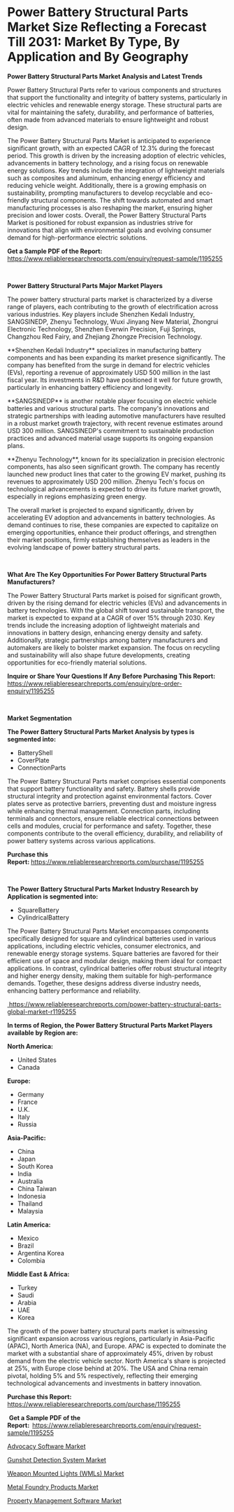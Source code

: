 <p><h1>Power Battery Structural Parts Market Size Reflecting a Forecast Till 2031: Market By Type, By Application and By Geography</h1></p><p><strong>Power Battery Structural Parts Market Analysis and Latest Trends</strong></p>
<p><p>Power Battery Structural Parts refer to various components and structures that support the functionality and integrity of battery systems, particularly in electric vehicles and renewable energy storage. These structural parts are vital for maintaining the safety, durability, and performance of batteries, often made from advanced materials to ensure lightweight and robust design.</p><p>The Power Battery Structural Parts Market is anticipated to experience significant growth, with an expected CAGR of 12.3% during the forecast period. This growth is driven by the increasing adoption of electric vehicles, advancements in battery technology, and a rising focus on renewable energy solutions. Key trends include the integration of lightweight materials such as composites and aluminum, enhancing energy efficiency and reducing vehicle weight. Additionally, there is a growing emphasis on sustainability, prompting manufacturers to develop recyclable and eco-friendly structural components. The shift towards automated and smart manufacturing processes is also reshaping the market, ensuring higher precision and lower costs. Overall, the Power Battery Structural Parts Market is positioned for robust expansion as industries strive for innovations that align with environmental goals and evolving consumer demand for high-performance electric solutions.</p></p>
<p><strong>Get a Sample PDF of the Report:&nbsp;</strong> <a href="https://www.reliableresearchreports.com/enquiry/request-sample/1195255?utm_campaign=1581&utm_medium=2&utm_source=Github&utm_content=ia&utm_term=06122024&utm_id=power-battery-structural-parts">https://www.reliableresearchreports.com/enquiry/request-sample/1195255</a></p>
<p>&nbsp;</p>
<p><strong>Power Battery Structural Parts Major Market Players</strong></p>
<p><p>The power battery structural parts market is characterized by a diverse range of players, each contributing to the growth of electrification across various industries. Key players include Shenzhen Kedali Industry, SANGSINEDP, Zhenyu Technology, Wuxi Jinyang New Material, Zhongrui Electronic Technology, Shenzhen Everwin Precision, Fuji Springs, Changzhou Red Fairy, and Zhejiang Zhongze Precision Technology.</p><p>**Shenzhen Kedali Industry** specializes in manufacturing battery components and has been expanding its market presence significantly. The company has benefited from the surge in demand for electric vehicles (EVs), reporting a revenue of approximately USD 500 million in the last fiscal year. Its investments in R&D have positioned it well for future growth, particularly in enhancing battery efficiency and longevity.</p><p>**SANGSINEDP** is another notable player focusing on electric vehicle batteries and various structural parts. The company's innovations and strategic partnerships with leading automotive manufacturers have resulted in a robust market growth trajectory, with recent revenue estimates around USD 300 million. SANGSINEDP's commitment to sustainable production practices and advanced material usage supports its ongoing expansion plans.</p><p>**Zhenyu Technology**, known for its specialization in precision electronic components, has also seen significant growth. The company has recently launched new product lines that cater to the growing EV market, pushing its revenues to approximately USD 200 million. Zhenyu Tech's focus on technological advancements is expected to drive its future market growth, especially in regions emphasizing green energy.</p><p>The overall market is projected to expand significantly, driven by accelerating EV adoption and advancements in battery technologies. As demand continues to rise, these companies are expected to capitalize on emerging opportunities, enhance their product offerings, and strengthen their market positions, firmly establishing themselves as leaders in the evolving landscape of power battery structural parts.</p></p>
<p>&nbsp;</p>
<p><strong>What Are The Key Opportunities For Power Battery Structural Parts Manufacturers?</strong></p>
<p><p>The Power Battery Structural Parts market is poised for significant growth, driven by the rising demand for electric vehicles (EVs) and advancements in battery technologies. With the global shift toward sustainable transport, the market is expected to expand at a CAGR of over 15% through 2030. Key trends include the increasing adoption of lightweight materials and innovations in battery design, enhancing energy density and safety. Additionally, strategic partnerships among battery manufacturers and automakers are likely to bolster market expansion. The focus on recycling and sustainability will also shape future developments, creating opportunities for eco-friendly material solutions.</p></p>
<p><strong>Inquire or Share Your Questions If Any Before Purchasing This Report:</strong> <a href="https://www.reliableresearchreports.com/enquiry/pre-order-enquiry/1195255?utm_campaign=1581&utm_medium=2&utm_source=Github&utm_content=ia&utm_term=06122024&utm_id=power-battery-structural-parts">https://www.reliableresearchreports.com/enquiry/pre-order-enquiry/1195255</a></p>
<p>&nbsp;</p>
<p><strong>Market Segmentation</strong></p>
<p><strong>The Power Battery Structural Parts Market Analysis by types is segmented into:</strong></p>
<p><ul><li>BatteryShell</li><li>CoverPlate</li><li>ConnectionParts</li></ul></p>
<p><p>The Power Battery Structural Parts market comprises essential components that support battery functionality and safety. Battery shells provide structural integrity and protection against environmental factors. Cover plates serve as protective barriers, preventing dust and moisture ingress while enhancing thermal management. Connection parts, including terminals and connectors, ensure reliable electrical connections between cells and modules, crucial for performance and safety. Together, these components contribute to the overall efficiency, durability, and reliability of power battery systems across various applications.</p></p>
<p><strong>Purchase this Report:&nbsp;</strong><a href="https://www.reliableresearchreports.com/purchase/1195255?utm_campaign=1581&utm_medium=2&utm_source=Github&utm_content=ia&utm_term=06122024&utm_id=power-battery-structural-parts">https://www.reliableresearchreports.com/purchase/1195255</a></p>
<p>&nbsp;</p>
<p><strong>The Power Battery Structural Parts Market Industry Research by Application is segmented into:</strong></p>
<p><ul><li>SquareBattery</li><li>CylindricalBattery</li></ul></p>
<p><p>The Power Battery Structural Parts Market encompasses components specifically designed for square and cylindrical batteries used in various applications, including electric vehicles, consumer electronics, and renewable energy storage systems. Square batteries are favored for their efficient use of space and modular design, making them ideal for compact applications. In contrast, cylindrical batteries offer robust structural integrity and higher energy density, making them suitable for high-performance demands. Together, these designs address diverse industry needs, enhancing battery performance and reliability.</p></p>
<p><a href="https://www.reliableresearchreports.com/power-battery-structural-parts-global-market-r1195255?utm_campaign=1581&utm_medium=2&utm_source=Github&utm_content=ia&utm_term=06122024&utm_id=power-battery-structural-parts">&nbsp;https://www.reliableresearchreports.com/power-battery-structural-parts-global-market-r1195255</a></p>
<p><strong>In terms of Region, the Power Battery Structural Parts Market Players available by Region are:</strong></p>
<p>
    <p> <strong> North America: </strong>
        <ul>
            <li>United States</li>
            <li>Canada</li>
        </ul>
        </p> 
    <p> <strong> Europe: </strong>
        <ul>
            <li>Germany</li>
            <li>France</li>
            <li>U.K.</li>
            <li>Italy</li>
            <li>Russia</li>
        </ul>
        </p> 
    <p> <strong> Asia-Pacific: </strong>
        <ul>
            <li>China</li>
            <li>Japan</li>
            <li>South Korea</li>
            <li>India</li>
            <li>Australia</li>
            <li>China Taiwan</li>
            <li>Indonesia</li>
            <li>Thailand</li>
            <li>Malaysia</li>
        </ul>
        </p> 
    <p> <strong> Latin America: </strong>
        <ul>
            <li>Mexico</li>
            <li>Brazil</li>
            <li>Argentina Korea</li>
            <li>Colombia</li>
        </ul>
        </p> 
    <p> <strong> Middle East & Africa: </strong>
        <ul>
            <li>Turkey</li>
            <li>Saudi</li>
            <li>Arabia</li>
            <li>UAE</li>
            <li>Korea</li>
        </ul>
    </p>
    </p>
<p><p>The growth of the power battery structural parts market is witnessing significant expansion across various regions, particularly in Asia-Pacific (APAC), North America (NA), and Europe. APAC is expected to dominate the market with a substantial share of approximately 45%, driven by robust demand from the electric vehicle sector. North America's share is projected at 25%, with Europe close behind at 20%. The USA and China remain pivotal, holding 5% and 5% respectively, reflecting their emerging technological advancements and investments in battery innovation.</p></p>
<p><strong>Purchase this Report: </strong><a href="https://www.reliableresearchreports.com/purchase/1195255?utm_campaign=1581&utm_medium=2&utm_source=Github&utm_content=ia&utm_term=06122024&utm_id=power-battery-structural-parts">https://www.reliableresearchreports.com/purchase/1195255</a></p>
<p>&nbsp;<strong>Get a Sample PDF of the Report:&nbsp;&nbsp;</strong><a href="https://www.reliableresearchreports.com/enquiry/request-sample/1195255?utm_campaign=1581&utm_medium=2&utm_source=Github&utm_content=ia&utm_term=06122024&utm_id=power-battery-structural-parts">https://www.reliableresearchreports.com/enquiry/request-sample/1195255</a></p>
<p><strong></strong></p>
<p><p><a href="https://www.linkedin.com/pulse/compreh-proposis-fbaif?utm_campaign=1581&utm_medium=2&utm_source=Github&utm_content=ia&utm_term=06122024&utm_id=power-battery-structural-parts">Advocacy Software Market</a></p><p><a href="https://www.linkedin.com/pulse/revenue-market-trends-gunshot-detection-system-projected-kpk2f?utm_campaign=1581&utm_medium=2&utm_source=Github&utm_content=ia&utm_term=06122024&utm_id=power-battery-structural-parts">Gunshot Detection System Market</a></p><p><a href="https://issuu.com/reportprime-2/docs/weapon-mounted-lights-wmls-market-size-2030.pptx?utm_campaign=1581&utm_medium=2&utm_source=Github&utm_content=ia&utm_term=06122024&utm_id=power-battery-structural-parts">Weapon Mounted Lights (WMLs) Market</a></p><p><a href="https://issuu.com/reportprime-2/docs/metal-foundry-products-market-size-2030.pptx?utm_campaign=1581&utm_medium=2&utm_source=Github&utm_content=ia&utm_term=06122024&utm_id=power-battery-structural-parts">Metal Foundry Products Market</a></p><p><a href="https://www.linkedin.com/pulse/industry-insights-global-property-management-software-markets-c3xgf?utm_campaign=1581&utm_medium=2&utm_source=Github&utm_content=ia&utm_term=06122024&utm_id=power-battery-structural-parts">Property Management Software Market</a></p></p>